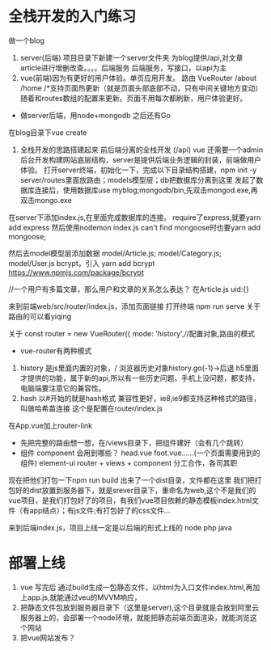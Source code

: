 # 全栈开发的入门练习
做一个blog
1. server(后端) 项目目录下新建一个server文件夹
为blog提供/api,对文章article进行增删改查。。。。后端服务
后端服务，写接口，以api为主
2. vue(前端)因为有更好的用户体验。单页应用开发。
路由 VueRouter
/about /home /*支持页面热更新（就是页面头部底部不动，只有中间关键地方变动）
随着<router-view>和routes数组的配置来更新。页面不用每次都刷新，用户体验更好。

- 做server后端，用node+mongodb 之后还有Go

在blog目录下vue create

1. 全栈开发的思路搭建起来
前后端分离的全栈开发 (/api) vue
还需要一个admin后台开发构建网站底层结构，server是提供后端业务逻辑的封装，前端做用户体验。
打开server终端，初始化一下，完成以下目录结构搭建，npm init -y
server/routes里面放路由；models模型层；db把数据库分离到这里
发起了数据库连接后，使用数据库use myblog;mongodb/bin,先双击mongod.exe,再双击mongo.exe

在server下添加index.js,在里面完成数据库的连接。
require了express,就要yarn add express
然后使用nodemon index.js
can't find mongoose时也要yarn add mongoose;

然后去model模型层添加数据
model/Article.js; model/Category.js; model/User.js
bcrypt，引入 yarn add bcrypt
https://www.npmjs.com/package/bcrypt

//一个用户有多篇文章，那么用户和文章的关系怎么表达？ 在Article.js uid:{}

来到前端web/src/router/index.js，添加页面链接 打开终端 npm run serve
关于路由的可以看yiqing

关于
const router = new VueRouter({
  mode: 'history',//配置对象,路由的模式
- vue-router有两种模式
1. history 是js里面内置的对象，/
浏览器历史对象history.go(-1)->后退 h5里面才提供的功能，属于新的api,所以有一些历史问题，手机上没问题，都支持，电脑端要注意它的兼容性。
2. hash 以#开始的就是hash格式 兼容性更好，ie8,ie9都支持这种格式的路径，叫做哈希苗连接
这个是配置在router/index.js

在App.vue加上router-link

- 先把完整的路由想一想，在/views目录下，把组件建好（会有几个跳转）
- 组件 component 会用到哪些？
head.vue foot.vue......(一个页面需要用到的组件)
element-ui
router + views + component 分工合作，各司其职

现在把他们打包一下npm run build 出来了一个dist目录，文件都在这里
我们把打包好的dist放置到服务器下，就是srever目录下，重命名为web,这个不是我们的vue项目，是我们打包好了的项目，有我们vue项目依赖的静态模板index.html文件（有app结点）；有js文件;有打包好了的css文件...

来到后端index.js，项目上线一定是以后端的形式上线的 node php java

# 部署上线
1. vue 写完后 通过build生成一包静态文件，以html为入口文件index.html,再加上app.js,就能通过veu的MVVM响应，
2. 把静态文件包放到服务器目录下（这里是server),这个目录就是会放到阿里云服务器上的，会部署一个node环境，就能把静态前端页面渲染，就能浏览这个网站
3. 把vue网站发布？
